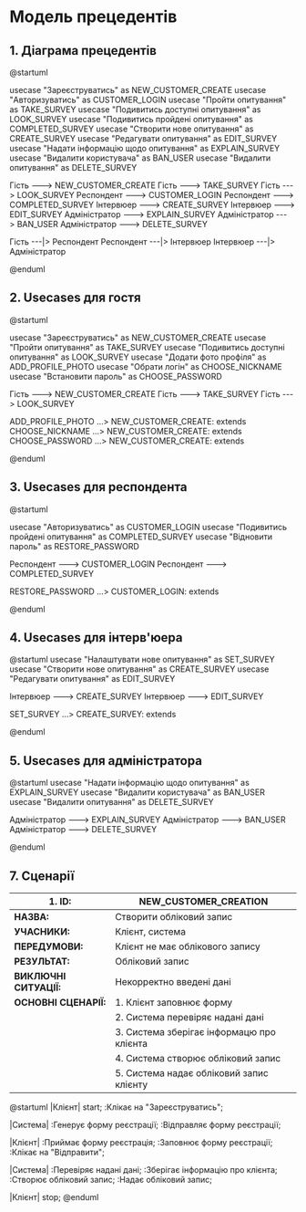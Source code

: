 # Модель прецедентів

## 1. Діаграма прецедентів
@startuml

usecase "Зареєструватись" as NEW_CUSTOMER_CREATE
usecase "Авторизуватись" as CUSTOMER_LOGIN
usecase "Пройти опитування" as TAKE_SURVEY
usecase "Подивитись доступні опитування" as LOOK_SURVEY
usecase "Подивитись пройдені опитування" as COMPLETED_SURVEY
usecase "Створити нове опитування" as CREATE_SURVEY
usecase "Редагувати опитування" as EDIT_SURVEY
usecase "Надати інформацію щодо опитування" as EXPLAIN_SURVEY
usecase "Видалити користувача" as BAN_USER
usecase "Видалити опитування" as DELETE_SURVEY


Гість ---> NEW_CUSTOMER_CREATE
Гість ---> TAKE_SURVEY
Гість ---> LOOK_SURVEY
Респондент ---> CUSTOMER_LOGIN
Респондент ---> COMPLETED_SURVEY
Інтервюер ---> CREATE_SURVEY
Інтервюер ---> EDIT_SURVEY
Адміністратор ---> EXPLAIN_SURVEY
Адміністратор ---> BAN_USER
Адміністратор ---> DELETE_SURVEY


Гість ---|> Респондент
Респондент ---|> Інтервюер
Інтервюер ---|> Адміністратор


@enduml
## 2. Usecases для гостя
@startuml

usecase "Зареєструватись" as NEW_CUSTOMER_CREATE
usecase "Пройти опитування" as TAKE_SURVEY
usecase "Подивитись доступні опитування" as LOOK_SURVEY
usecase "Додати фото профіля" as ADD_PROFILE_PHOTO
usecase "Обрати логін" as CHOOSE_NICKNAME
usecase "Встановити пароль" as CHOOSE_PASSWORD

Гість ---> NEW_CUSTOMER_CREATE
Гість ---> TAKE_SURVEY
Гість ---> LOOK_SURVEY

ADD_PROFILE_PHOTO  ...> NEW_CUSTOMER_CREATE: extends
CHOOSE_NICKNAME ...> NEW_CUSTOMER_CREATE: extends
CHOOSE_PASSWORD ...> NEW_CUSTOMER_CREATE: extends

@enduml
## 3. Usecases для респондента
@startuml

usecase "Авторизуватись" as CUSTOMER_LOGIN
usecase "Подивитись пройдені опитування" as COMPLETED_SURVEY
usecase "Відновити пароль" as RESTORE_PASSWORD

Респондент ---> CUSTOMER_LOGIN
Респондент ---> COMPLETED_SURVEY

RESTORE_PASSWORD ...> CUSTOMER_LOGIN: extends

@enduml
## 4. Usecases для інтерв'юера
@startuml
usecase "Налаштувати нове опитування" as SET_SURVEY
usecase "Створити нове опитування" as CREATE_SURVEY
usecase "Редагувати опитування" as EDIT_SURVEY

Інтервюер ---> CREATE_SURVEY
Інтервюер ---> EDIT_SURVEY

SET_SURVEY ...> CREATE_SURVEY: extends

@enduml
## 5. Usecases для адміністратора
@startuml
usecase "Надати інформацію щодо опитування" as EXPLAIN_SURVEY
usecase "Видалити користувача" as BAN_USER
usecase "Видалити опитування" as DELETE_SURVEY

Адміністратор ---> EXPLAIN_SURVEY
Адміністратор ---> BAN_USER
Адміністратор ---> DELETE_SURVEY

@enduml
## 7. Сценарії
| **1. ID:**             | NEW_CUSTOMER_CREATION                     |
|------------------------|-------------------------------------------|
| **НАЗВА:**             | Створити обліковий запис                  |
| **УЧАСНИКИ:**          | Клієнт, система                           |
| **ПЕРЕДУМОВИ:**        | Клієнт не має облікового запису           |
| **РЕЗУЛЬТАТ:**         | Обліковий запис                           |
| **ВИКЛЮЧНІ СИТУАЦІЇ:** | Некорректно введені дані                  |
| **ОСНОВНІ СЦЕНАРІЇ:**  | 1. Клієнт заповнює форму                  |
|                        | 2. Система перевіряє надані дані          |
|                        | 3. Система зберігає інформацю про клієнта |
|                        | 4. Система створює обліковий запис        |
|                        | 5. Система надає обліковий запис клієнту  |
@startuml
|Клієнт|
start;
:Клікає на "Зареєструватись";

|Система|
:Генерує форму реєстрації;
:Відправляє форму реєстрації;

|Клієнт|
:Приймає форму реєстрація;
:Заповнює форму реєстрації;
:Клікає на "Відправити";

|Система|
:Перевіряє надані дані;
:Зберігає інформацію про клієнта;
:Створює обліковий запис;
:Надає обліковий запис;

|Клієнт|
stop;
@enduml